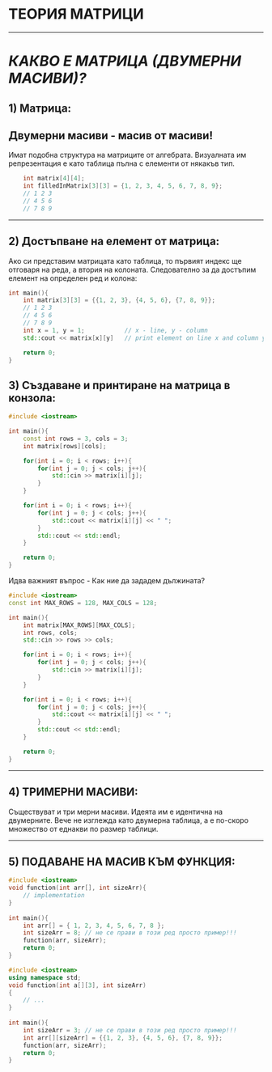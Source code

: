 # **ТЕОРИЯ МАТРИЦИ**
---
# *КАКВО Е МАТРИЦА (ДВУМЕРНИ МАСИВИ)?*

## 1) Матрица: 
Двумерни масиви - масив от масиви!
---
Имат подобна структура на матриците от алгебрата. Визуалната им репрезентация е като таблица пълна с елементи от някакъв тип.

``` c++
    int matrix[4][4];
    int filledInMatrix[3][3] = {1, 2, 3, 4, 5, 6, 7, 8, 9};
    // 1 2 3
    // 4 5 6
    // 7 8 9
```
---

## 2) Достъпване на елемент от матрица:
Ако си представим матрицата като таблица, то първият индекс ще отговаря на реда, а втория на колоната. Следователно за да достъпим елемент на определен ред и колона:

``` c++
int main(){
    int matrix[3][3] = {{1, 2, 3}, {4, 5, 6}, {7, 8, 9}};
    // 1 2 3
    // 4 5 6
    // 7 8 9
    int x = 1, y = 1;           // x - line, y - column
    std::cout << matrix[x][y]   // print element on line x and column y => 5

    return 0;
}
```

## 3) Създаване и принтиране на матрица в конзола:
``` c++
#include <iostream>

int main(){
    const int rows = 3, cols = 3;
    int matrix[rows][cols];

    for(int i = 0; i < rows; i++){
        for(int j = 0; j < cols; j++){
            std::cin >> matrix[i][j];
        }
    }

    for(int i = 0; i < rows; i++){
        for(int j = 0; j < cols; j++){
            std::cout << matrix[i][j] << " ";
        }
        std::cout << std::endl;
    }

    return 0;
}
```

Идва важният въпрос - Как ние да зададем дължината?

``` c++
#include <iostream>
const int MAX_ROWS = 128, MAX_COLS = 128;

int main(){
    int matrix[MAX_ROWS][MAX_COLS];
    int rows, cols;
    std::cin >> rows >> cols;

    for(int i = 0; i < rows; i++){
        for(int j = 0; j < cols; j++){
            std::cin >> matrix[i][j];
        }
    }

    for(int i = 0; i < rows; i++){
        for(int j = 0; j < cols; j++){
            std::cout << matrix[i][j] << " ";
        }
        std::cout << std::endl;
    }

    return 0;
}
```
---
## 4) ТРИМЕРНИ МАСИВИ:
Съществуват и три мерни масиви. Идеята им е идентична на двумерните. Вече не изглежда като двумерна таблица, а е по-скоро множество от еднакви по размер таблици.

---
## 5) ПОДАВАНЕ НА МАСИВ КЪМ ФУНКЦИЯ:

``` c++
#include <iostream>
void function(int arr[], int sizeArr){
    // implementation
}
 
int main(){
    int arr[] = { 1, 2, 3, 4, 5, 6, 7, 8 };
    int sizeArr = 8; // не се прави в този ред просто пример!!!
    function(arr, sizeArr);
    return 0;
}
```

``` c++
#include <iostream>
using namespace std;
void function(int a[][3], int sizeArr)
{
    // ...
}
 
int main(){
    int sizeArr = 3; // не се прави в този ред просто пример!!!
    int arr[][sizeArr] = {{1, 2, 3}, {4, 5, 6}, {7, 8, 9}};
    function(arr, sizeArr);
    return 0;
}
```



